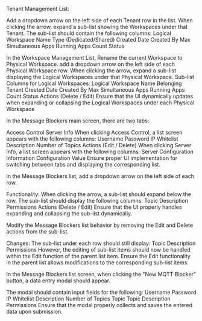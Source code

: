 Tenant Management List:

Add a dropdown arrow on the left side of each Tenant row in the list.
When clicking the arrow, expand a sub-list showing the Workspaces under that Tenant.
The sub-list should contain the following columns:
Logical Workspace Name
Type (Dedicated/Shared)
Created Date
Created By
Max Simultaneous Apps
Running Apps Count
Status


In the Workspace Management List, 
Rename the current Workspace to Physical Workspace.
add a dropdown arrow on the left side of each Physical Workspace row.
When clicking the arrow, expand a sub-list displaying the Logical Workspaces under that Physical Workspace.
Sub-list Columns for Logical Workspaces:
Logical Workspace Name
Belonging Tenant
Created Date
Created By
Max Simultaneous Apps
Running Apps Count
Status
Actions (Delete / Edit)
Ensure that the UI dynamically updates when expanding or collapsing the Logical Workspaces under each Physical Workspace

In the Message Blockers main screen, there are two tabs:

Access Control
Server Info
When clicking Access Control, a list screen appears with the following columns:
Username
Password
IP Whitelist
Description
Number of Topics
Actions (Edit / Delete)
When clicking Server Info, a list screen appears with the following columns:
Server Configuration Information
Configuration Value
Ensure proper UI implementation for switching between tabs and displaying the corresponding list.

In the Message Blockers list, add a dropdown arrow on the left side of each row.

Functionality:
When clicking the arrow, a sub-list should expand below the row.
The sub-list should display the following columns:
Topic
Description
Permissions
Actions (Delete / Edit)
Ensure that the UI properly handles expanding and collapsing the sub-list dynamically.

Modify the Message Blockers list behavior by removing the Edit and Delete actions from the sub-list.

Changes:
The sub-list under each row should still display:
Topic
Description
Permissions
However, the editing of sub-list items should now be handled within the Edit function of the parent list item.
Ensure the Edit functionality in the parent list allows modifications to the corresponding sub-list items.

In the Message Blockers list screen, when clicking the "New MQTT Blocker" button, a data entry modal should appear.

The modal should contain input fields for the following:
Username
Password
IP Whitelist
Description
Number of Topics
Topic
Topic Description
Permissions
Ensure that the modal properly collects and saves the entered data upon submission.